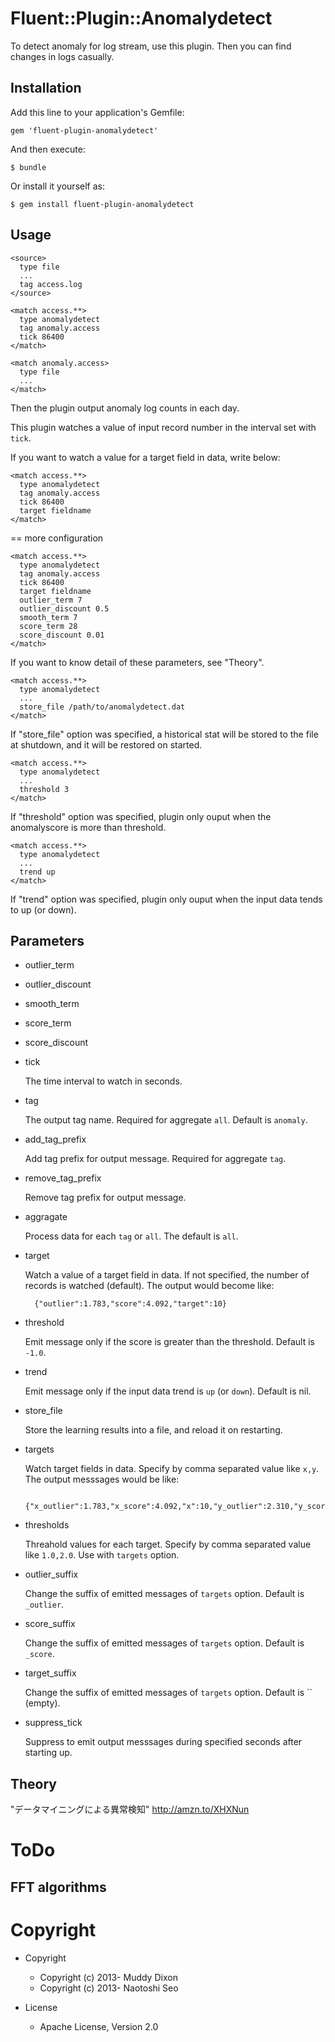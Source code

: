# Fluent::Plugin::Anomalydetect

To detect anomaly for log stream, use this plugin.
Then you can find changes in logs casually.

## Installation

Add this line to your application's Gemfile:

    gem 'fluent-plugin-anomalydetect'

And then execute:

    $ bundle

Or install it yourself as:

    $ gem install fluent-plugin-anomalydetect

## Usage

    <source>
      type file
      ...
      tag access.log
    </source>

    <match access.**>
      type anomalydetect
      tag anomaly.access
      tick 86400
    </match>

    <match anomaly.access>
      type file
      ...
    </match>

Then the plugin output anomaly log counts in each day.

This plugin watches a value of input record number in the interval set with `tick`.

If you want to watch a value for a target field <fieldname> in data, write below:

    <match access.**>
      type anomalydetect
      tag anomaly.access
      tick 86400
      target fieldname
    </match>

== more configuration

    <match access.**>
      type anomalydetect
      tag anomaly.access
      tick 86400
      target fieldname
      outlier_term 7
      outlier_discount 0.5
      smooth_term 7
      score_term 28
      score_discount 0.01
    </match>

If you want to know detail of these parameters, see "Theory".
    
    <match access.**>
      type anomalydetect
      ...
      store_file /path/to/anomalydetect.dat
    </match>

If "store_file" option was specified, a historical stat will be stored to the file at shutdown, and it will be restored on started.


    <match access.**>
      type anomalydetect
      ...
      threshold 3
    </match>

If "threshold" option was specified, plugin only ouput when the anomalyscore is more than threshold.

    <match access.**>
      type anomalydetect
      ...
      trend up
    </match>

If "trend" option was specified, plugin only ouput when the input data tends to up (or down). 

## Parameters

- outlier\_term

- outlier\_discount

- smooth\_term

- score\_term

- score\_discount

- tick

    The time interval to watch in seconds.

- tag

    The output tag name. Required for aggregate `all`. Default is `anomaly`. 

- add_tag_prefix

    Add tag prefix for output message. Required for aggregate `tag`. 

- remove_tag_prefix

    Remove tag prefix for output message. 

- aggragate
    
    Process data for each `tag` or `all`. The default is `all`.

- target

    Watch a value of a target field in data. If not specified, the number of records is watched (default). The output would become like:

        {"outlier":1.783,"score":4.092,"target":10}

- threshold

    Emit message only if the score is greater than the threshold. Default is `-1.0`. 

- trend

    Emit message only if the input data trend is `up` (or `down`). Default is nil.

- store\_file

    Store the learning results into a file, and reload it on restarting.

- targets

    Watch target fields in data. Specify by comma separated value like `x,y`. The output messsages would be like:
    
        {"x_outlier":1.783,"x_score":4.092,"x":10,"y_outlier":2.310,"y_score":3.982,"y":3}

- thresholds

    Threahold values for each target. Specify by comma separated value like `1.0,2.0`. Use with `targets` option.

- outlier\_suffix

    Change the suffix of emitted messages of `targets` option. Default is `_outlier`. 

- score\_suffix

    Change the suffix of emitted messages of `targets` option. Default is `_score`. 

- target\_suffix

    Change the suffix of emitted messages of `targets` option. Default is `` (empty).

- suppress\_tick

    Suppress to emit output messsages during specified seconds after starting up.

## Theory
"データマイニングによる異常検知" http://amzn.to/XHXNun

# ToDo

## FFT algorithms

# Copyright

* Copyright

  * Copyright (c) 2013- Muddy Dixon
  * Copyright (c) 2013- Naotoshi Seo

* License

  * Apache License, Version 2.0
